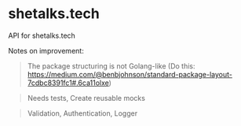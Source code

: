 # shetalks.tech
API for shetalks.tech

Notes on improvement:
> The package structuring is not Golang-like (Do this: https://medium.com/@benbjohnson/standard-package-layout-7cdbc8391fc1#.6ca11olxe)

> Needs tests, Create reusable mocks

> Validation, Authentication, Logger